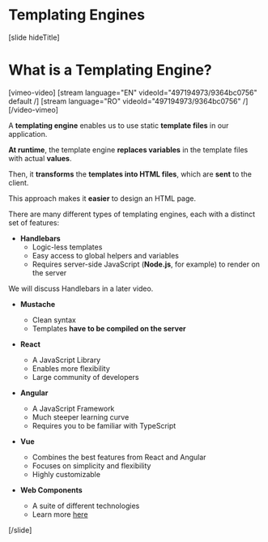# Templating Engines

[slide hideTitle]
# What is a Templating Engine?

[vimeo-video]
[stream language="EN" videoId="497194973/9364bc0756" default /]
[stream language="RO" videoId="497194973/9364bc0756"  /]
[/video-vimeo]

A **templating engine** enables us to use static **template files** in our application.

**At runtime**, the template engine **replaces variables** in the template files with actual **values**.

Then, it **transforms** the **templates into HTML files**, which are **sent** to the client.

This approach makes it **easier** to design an HTML page.

There are many different types of templating engines, each with a distinct set of features:

- **Handlebars**
    - Logic\-less templates
    - Easy access to global helpers and variables
    - Requires server-side JavaScript \(**Node.js**, for example\) to render on the server

We will discuss Handlebars in a later video.

- **Mustache**
    - Clean syntax
    - Templates **have to be compiled on the server**
  
- **React**
    - A JavaScript Library
    - Enables more flexibility
    - Large community of developers

- **Angular**
    - A JavaScript Framework
    - Much steeper learning curve
    - Requires you to be familiar with TypeScript

- **Vue**
    - Combines the best features from React and Angular
    - Focuses on simplicity and flexibility
    - Highly customizable

- **Web Components**
    - A suite of different technologies
    - Learn more [here](https://developer.mozilla.org/en-US/docs/Web/Web_Components)

[/slide]